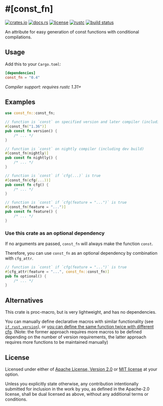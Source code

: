 # \#\[const_fn\]

[![crates.io](https://img.shields.io/crates/v/const_fn?style=flat-square&logo=rust)](https://crates.io/crates/const_fn)
[![docs.rs](https://img.shields.io/badge/docs.rs-const__fn-blue?style=flat-square&logo=docs.rs)](https://docs.rs/const_fn)
[![license](https://img.shields.io/badge/license-Apache--2.0_OR_MIT-blue?style=flat-square)](#license)
[![rustc](https://img.shields.io/badge/rustc-1.31+-blue?style=flat-square&logo=rust)](https://www.rust-lang.org)
[![build status](https://img.shields.io/github/actions/workflow/status/taiki-e/const_fn/ci.yml?branch=main&style=flat-square&logo=github)](https://github.com/taiki-e/const_fn/actions)

An attribute for easy generation of const functions with conditional
compilations.

## Usage

Add this to your `Cargo.toml`:

```toml
[dependencies]
const_fn = "0.4"
```

*Compiler support: requires rustc 1.31+*

## Examples

```rust
use const_fn::const_fn;

// function is `const` on specified version and later compiler (including beta, nightly, and dev build)
#[const_fn("1.36")]
pub const fn version() {
    /* ... */
}

// function is `const` on nightly compiler (including dev build)
#[const_fn(nightly)]
pub const fn nightly() {
    /* ... */
}

// function is `const` if `cfg(...)` is true
#[const_fn(cfg(...))]
pub const fn cfg() {
    /* ... */
}

// function is `const` if `cfg(feature = "...")` is true
#[const_fn(feature = "...")]
pub const fn feature() {
    /* ... */
}
```

### Use this crate as an optional dependency

If no arguments are passed, `const_fn` will always make the function `const`.

Therefore, you can use `const_fn` as an optional dependency by combination with `cfg_attr`.

```rust
// function is `const` if `cfg(feature = "...")` is true
#[cfg_attr(feature = "...", const_fn::const_fn)]
pub fn optional() {
    /* ... */
}
```

<!--
TODO: document the behavior on the version on the nightly channel.
      https://github.com/taiki-e/const_fn/issues/27
      https://github.com/rust-lang/rust/pull/81468
-->

## Alternatives

This crate is proc-macro, but is very lightweight, and has no dependencies.

You can manually define declarative macros with similar functionality (see
[`if_rust_version`](https://github.com/ogoffart/if_rust_version#examples)),
or [you can define the same function twice with different cfg](https://github.com/crossbeam-rs/crossbeam/blob/0b6ea5f69fde8768c1cfac0d3601e0b4325d7997/crossbeam-epoch/src/atomic.rs#L340-L372).
(Note: the former approach requires more macros to be defined depending on the
number of version requirements, the latter approach requires more functions to
be maintained manually)

## License

Licensed under either of [Apache License, Version 2.0](LICENSE-APACHE) or
[MIT license](LICENSE-MIT) at your option.

Unless you explicitly state otherwise, any contribution intentionally submitted
for inclusion in the work by you, as defined in the Apache-2.0 license, shall
be dual licensed as above, without any additional terms or conditions.

